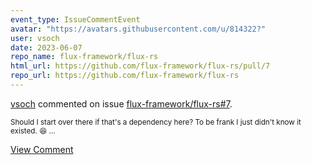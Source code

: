 ```yaml
---
event_type: IssueCommentEvent
avatar: "https://avatars.githubusercontent.com/u/814322?"
user: vsoch
date: 2023-06-07
repo_name: flux-framework/flux-rs
html_url: https://github.com/flux-framework/flux-rs/pull/7
repo_url: https://github.com/flux-framework/flux-rs
---
```


<a href='https://github.com/vsoch' target='_blank'>vsoch</a> commented on issue <a href='https://github.com/flux-framework/flux-rs/pull/7' target='_blank'>flux-framework/flux-rs#7</a>.

<small>Should I start over there if that's a dependency here? To be frank I just didn't know it existed. :laughing: ...</small>

<a href='https://github.com/flux-framework/flux-rs/pull/7' target='_blank'>View Comment</a>